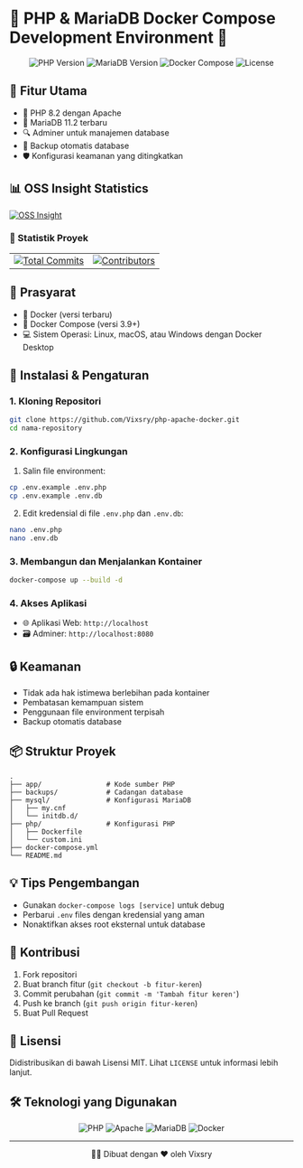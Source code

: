 # 🐘 PHP & MariaDB Docker Compose Development Environment 🚢

<div align="center">
  <img src="https://img.shields.io/badge/PHP-8.2-777BB3?style=flat-square&logo=php" alt="PHP Version">
  <img src="https://img.shields.io/badge/MariaDB-11.2-1F305F?style=flat-square&logo=mariadb" alt="MariaDB Version">
  <img src="https://img.shields.io/badge/Docker-Compose-2496ED?style=flat-square&logo=docker" alt="Docker Compose">
  <img src="https://img.shields.io/badge/License-MIT-green?style=flat-square" alt="License">
</div>

## 🌟 Fitur Utama

- 🐘 PHP 8.2 dengan Apache
- 💽 MariaDB 11.2 terbaru
- 🔍 Adminer untuk manajemen database
- 💾 Backup otomatis database
- 🛡️ Konfigurasi keamanan yang ditingkatkan

## 📊 OSS Insight Statistics

[![OSS Insight](https://img.shields.io/badge/OSS%20Insight-Project%20Analysis-blue?style=for-the-badge&logo=github)](https://ossinsight.io/analyze/)

### 🔢 Statistik Proyek

<table>
  <tr>
    <td align="center">
      <a href="https://ossinsight.io/analyze/">
        <img src="https://img.shields.io/badge/Total%20Commits-Dynamic-brightgreen?style=for-the-badge" alt="Total Commits">
      </a>
    </td>
    <td align="center">
      <a href="https://ossinsight.io/analyze/">
        <img src="https://img.shields.io/badge/Contributors-Dynamic-blue?style=for-the-badge" alt="Contributors">
      </a>
    </td>
  </tr>
</table>

## 🚀 Prasyarat

- 🐳 Docker (versi terbaru)
- 🐋 Docker Compose (versi 3.9+)
- 💻 Sistem Operasi: Linux, macOS, atau Windows dengan Docker Desktop

## 🔧 Instalasi & Pengaturan

### 1. Kloning Repositori

```bash
git clone https://github.com/Vixsry/php-apache-docker.git
cd nama-repository
```

### 2. Konfigurasi Lingkungan

1. Salin file environment:
```bash
cp .env.example .env.php
cp .env.example .env.db
```

2. Edit kredensial di file `.env.php` dan `.env.db`:
```bash
nano .env.php
nano .env.db
```

### 3. Membangun dan Menjalankan Kontainer

```bash
docker-compose up --build -d
```

### 4. Akses Aplikasi

- 🌐 Aplikasi Web: `http://localhost`
- 🗃️ Adminer: `http://localhost:8080`

## 🔒 Keamanan

- Tidak ada hak istimewa berlebihan pada kontainer
- Pembatasan kemampuan sistem
- Penggunaan file environment terpisah
- Backup otomatis database

## 📦 Struktur Proyek

```
.
├── app/                # Kode sumber PHP
├── backups/            # Cadangan database
├── mysql/              # Konfigurasi MariaDB
│   ├── my.cnf
│   └── initdb.d/
├── php/                # Konfigurasi PHP
│   ├── Dockerfile
│   └── custom.ini
├── docker-compose.yml
└── README.md
```

## 💡 Tips Pengembangan

- Gunakan `docker-compose logs [service]` untuk debug
- Perbarui `.env` files dengan kredensial yang aman
- Nonaktifkan akses root eksternal untuk database

## 🤝 Kontribusi

1. Fork repositori
2. Buat branch fitur (`git checkout -b fitur-keren`)
3. Commit perubahan (`git commit -m 'Tambah fitur keren'`)
4. Push ke branch (`git push origin fitur-keren`)
5. Buat Pull Request

## 📜 Lisensi

Didistribusikan di bawah Lisensi MIT. Lihat `LICENSE` untuk informasi lebih lanjut.

## 🛠️ Teknologi yang Digunakan

<div align="center">
  <img src="https://img.shields.io/badge/PHP-777BB3?style=for-the-badge&logo=php&logoColor=white" alt="PHP">
  <img src="https://img.shields.io/badge/Apache-D22128?style=for-the-badge&logo=apache&logoColor=white" alt="Apache">
  <img src="https://img.shields.io/badge/MariaDB-1F305F?style=for-the-badge&logo=mariadb&logoColor=white" alt="MariaDB">
  <img src="https://img.shields.io/badge/Docker-2496ED?style=for-the-badge&logo=docker&logoColor=white" alt="Docker">
</div>

---

<div align="center">
  👨‍💻 Dibuat dengan ❤️ oleh Vixsry
</div>
